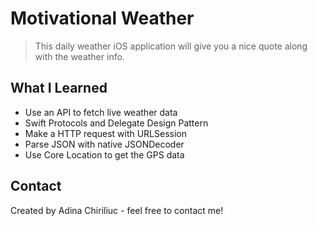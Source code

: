 # Motivational Weather
> This daily weather iOS application will give you a nice quote along with the weather info.

## What I Learned
* Use an API to fetch live weather data
* Swift Protocols and Delegate Design Pattern
* Make a HTTP request with URLSession
* Parse JSON with native JSONDecoder
* Use Core Location to get the GPS data


## Contact
Created by Adina Chiriliuc - feel free to contact me!
